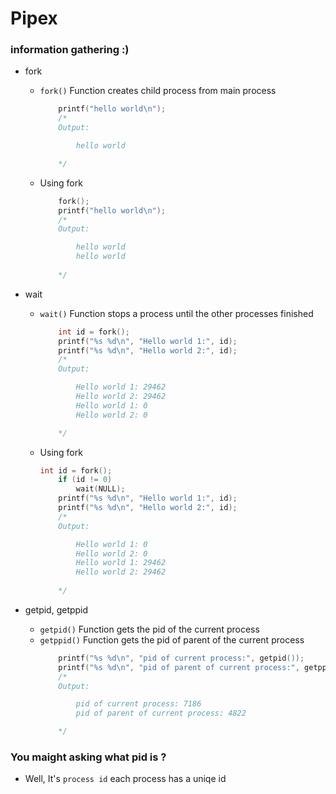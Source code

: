 # Pipex
### information gathering :)
- fork
  - `fork()` Function creates child process from main process
    ```c
        printf("hello world\n");
        /*
        Output:

            hello world

        */
    ```
  - Using fork
    ```c
        fork();
        printf("hello world\n");
        /*
        Output:

            hello world
            hello world
        
        */
    ```

- wait
  - `wait()` Function stops a process until the other processes finished
    ```c
        int id = fork();
        printf("%s %d\n", "Hello world 1:", id);
        printf("%s %d\n", "Hello world 2:", id);
        /*
        Output:

            Hello world 1: 29462
            Hello world 2: 29462
            Hello world 1: 0
            Hello world 2: 0

        */
    ```
  - Using fork
    ```c
    int id = fork();
        if (id != 0)
            wait(NULL);
        printf("%s %d\n", "Hello world 1:", id);
        printf("%s %d\n", "Hello world 2:", id);
        /*
        Output:

            Hello world 1: 0
            Hello world 2: 0
            Hello world 1: 29462
            Hello world 2: 29462
        
        */
    ```
- getpid, getppid
  - `getpid()` Function gets the pid of the current process
  - `getppid()` Function gets the pid of parent of the current process
    ```c
        printf("%s %d\n", "pid of current process:", getpid());
		printf("%s %d\n", "pid of parent of current process:", getppid());
        /*
        Output:

            pid of current process: 7186
			pid of parent of current process: 4822

        */
    ```
### You maight asking what pid is ?
  - Well, It's `process id` each process has a uniqe id